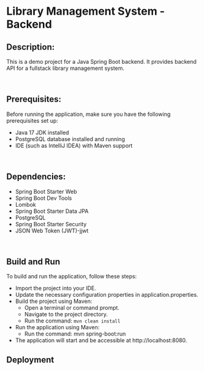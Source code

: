 # Library Management System - Backend

## Description:

This is a demo project for a Java Spring Boot backend. It provides backend API for a fullstack library management system.

<br />

## Prerequisites:

Before running the application, make sure you have the following prerequisites set up:

- Java 17 JDK installed
- PostgreSQL database installed and running
- IDE (such as IntelliJ IDEA) with Maven support

<br />

## Dependencies:

- Spring Boot Starter Web
- Spring Boot Dev Tools
- Lombok
- Spring Boot Starter Data JPA
- PostgreSQL
- Spring Boot Starter Security
- JSON Web Token (JWT)-jjwt

<br />

## Build and Run

To build and run the application, follow these steps:

- Import the project into your IDE.
- Update the necessary configuration properties in application.properties.
- Build the project using Maven:
   - Open a terminal or command prompt.
   - Navigate to the project directory.
   - Run the command: `mvn clean install`
- Run the application using Maven:
   - Run the command: mvn spring-boot:run
- The application will start and be accessible at http://localhost:8080.

## Deployment